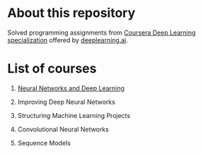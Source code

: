 # About this repository

Solved programming assignments from [Coursera Deep Learning specialization](https://www.coursera.org/specializations/deep-learning) offered by [deeplearning.ai](https://www.deeplearning.ai/).

# List of courses

1. [Neural Networks and Deep Learning](./course-01-neural-networks-deep-learning/)

2. Improving Deep Neural Networks

3. Structuring Machine Learning Projects

4. Convolutional Neural Networks

5. Sequence Models